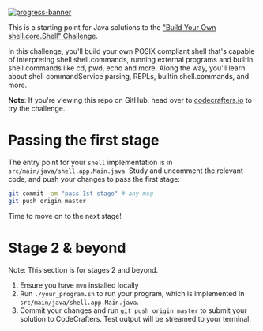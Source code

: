 [![progress-banner](https://backend.codecrafters.io/progress/shell/78b778ab-09d9-42df-a0aa-d306e87818d6)](https://app.codecrafters.io/users/codecrafters-bot?r=2qF)

This is a starting point for Java solutions to the
["Build Your Own shell.core.Shell" Challenge](https://app.codecrafters.io/courses/shell/overview).

In this challenge, you'll build your own POSIX compliant shell that's capable of
interpreting shell shell.commands, running external programs and builtin shell.commands like
cd, pwd, echo and more. Along the way, you'll learn about shell commandService parsing,
REPLs, builtin shell.commands, and more.

**Note**: If you're viewing this repo on GitHub, head over to
[codecrafters.io](https://codecrafters.io) to try the challenge.

# Passing the first stage

The entry point for your `shell` implementation is in `src/main/java/shell.app.Main.java`.
Study and uncomment the relevant code, and push your changes to pass the first
stage:

```sh
git commit -am "pass 1st stage" # any msg
git push origin master
```

Time to move on to the next stage!

# Stage 2 & beyond

Note: This section is for stages 2 and beyond.

1. Ensure you have `mvn` installed locally
1. Run `./your_program.sh` to run your program, which is implemented in
   `src/main/java/shell.app.Main.java`.
1. Commit your changes and run `git push origin master` to submit your solution
   to CodeCrafters. Test output will be streamed to your terminal.
